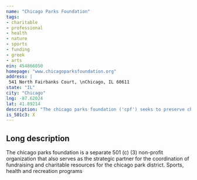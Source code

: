 ```yaml
---
name: "Chicago Parks Foundation"
tags:
- charitable
- professional
- health
- nature
- sports
- funding
- greek
- arts
ein: 454866050
homepage: "www.chicagoparksfoundation.org"
address: |
 541 North Fairbanks Court, \nChicago, IL 60611
state: "IL"
city: "Chicago"
lng: -87.62024
lat: 41.89214
description: "The chicago parks foundation ('cpf') seeks to preserve chicago's public parks, enhance the park visitor experience, and build a community dedicated to conserving the parks for a healthier lifestyle and improved quality of life for our communities today and for future generations. The cpf is dedicated to protecting chicago parks, making them relevant and accessible for all communities, and instilling a sense of stewardship. "
is_501c3: X
---
```


## Long description

The chicago parks foundation is a separate 501 (c) (3) non-profit organization that also serves as the strategic partner for the coordination of fundraising and charitable resources for the chicago park district. Sports, health and recreation programs
